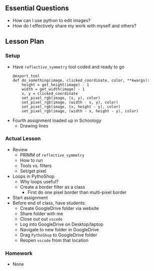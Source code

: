 ## Essential Questions

- How can I use python to edit images?
- How do I effectively share my work with myself and others?

## Lesson Plan

### Setup

- Have `reflective_symmetry` tool coded and ready to go
    ```
    @export_tool
    def do_something(image, clicked_coordinate, color, **kwargs):
        height = get_height(image) - 1
        width = get_width(image) - 1
        x, y = clicked_coordinate
        set_pixel_rgb(image, (x, y), color)
        set_pixel_rgb(image, (width - x, y), color)
        set_pixel_rgb(image, (x, height - y), color)
        set_pixel_rgb(image, (width - x, height - y), color)

    ```
- Fourth assignment loaded up in Schoology
    - Drawing lines

### Actual Lesson

- Review
    - PRIMM of `reflective_symmetry`
    - How to run
    - Tools vs. filters
    - Set/get pixel
- Loops in PythoShop
    - Why loops useful?
    - Create a border filter as a class
        - First do one pixel border than multi-pixel border
- Start assignment
- Before end of class, have students:
    - Create GoogleDrive folder via website
    - Share folder with me
    - Close out out `vscode`
    - Log into GoogleDrive on Desktop/laptop
    - Navigate to new folder in GoogleDrive
    - Drag `PythoShop` to GoogleDrive folder
    - Reopen `vscode` from that location 

### Homework

- None